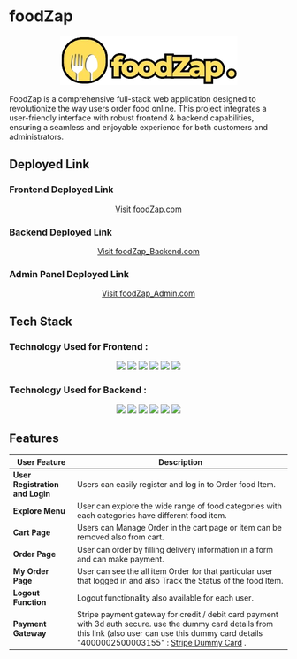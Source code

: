 # foodZap
<div align="center"> 
  <img src="./frontend/src/assets/logo1.png" alt="foodZap.com Logo">
</div>


FoodZap is a comprehensive full-stack web application designed to revolutionize the way users order food online. This project integrates a user-friendly interface with robust frontend & backend capabilities, ensuring a seamless and enjoyable experience for both customers and administrators.

## Deployed Link 

### Frontend Deployed Link
<div align="center">
  <a href="https://foodzap.onrender.com/" target="_blank">Visit foodZap.com</a>
</div>

### Backend Deployed Link
<div align="center">
  <a href="https://foodzap-backend.onrender.com/" target="_blank">Visit foodZap_Backend.com</a>
</div>

### Admin Panel Deployed Link
<div align="center">
  <a href="https://foodzap-admin.onrender.com/" target="_blank">Visit foodZap_Admin.com</a>
</div>

## Tech Stack

### Technology Used for Frontend :
<div align="center">
  <img src="https://img.shields.io/badge/JavaScript-323330?style=for-the-badge&logo=javascript&logoColor=F7DF1E" />
   <img src="https://img.shields.io/badge/CSS3-1572B6?style=for-the-badge&logo=css3&logoColor=white" />
     <img src="https://img.shields.io/badge/React-20232A?style=for-the-badge&logo=react&logoColor=61DAFB" />
   <img src="https://img.shields.io/badge/axios-671ddf?&style=for-the-badge&logo=axios&logoColor=white" /> 
   <img src="https://img.shields.io/badge/React_Router-CA4245?style=for-the-badge&logo=react-router&logoColor=white" /> 
   <img src="https://img.shields.io/badge/Render-46E3B7?style=for-the-badge&logo=render&logoColor=white" />
</div>

### Technology Used for Backend :
<div align="center">  
 <img src="https://img.shields.io/badge/Node%20js-339933?style=for-the-badge&logo=nodedotjs&logoColor=white" />
  <img src="https://img.shields.io/badge/Express%20js-000000?style=for-the-badge&logo=express&logoColor=white" />
  <img src="https://img.shields.io/badge/MongoDB-4EA94B?style=for-the-badge&logo=mongodb&logoColor=white" />
  <img src="https://img.shields.io/badge/Stripe-626CD9?style=for-the-badge&logo=Stripe&logoColor=white" />
  <img src="https://img.shields.io/badge/JWT-000000?style=for-the-badge&logo=JSON%20web%20tokens&logoColor=white" />
   <img src="https://img.shields.io/badge/Render-46E3B7?style=for-the-badge&logo=render&logoColor=white" />
</div>

## Features

|User Feature                        | Description                                                                                             |
| ---------------------------------- | --------------------------------------------------------------------------------------------------------|
| **User Registration and Login**    | Users can easily register and log in to Order food Item.                                                |
| **Explore Menu**                   | User can explore the wide range of food categories with each categories have different food item.       |                |
| **Cart Page**                      | Users can Manage Order in the cart page or item can be removed also from cart.                          |
| **Order Page**                     | User can order by filling delivery information in a form and can make payment.                          |
| **My Order Page**                  | User can see the all item Order for that particular user that logged in and also Track the Status of the food Item.|
| **Logout Function**                | Logout functionality also available for each user.|
| **Payment Gateway**                | Stripe payment gateway for credit / debit card payment with 3d auth secure. use the dummy card details from this link (also user can use this dummy card details "4000002500003155" : <a href="https://docs.stripe.com/testing#regulatory-cards" target="_blank">Stripe Dummy Card</a> .|
                                     


